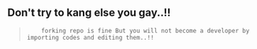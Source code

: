 ## Don't try to kang else you gay..!!
>         forking repo is fine But you will not become a developer by importing codes and editing them..!!
